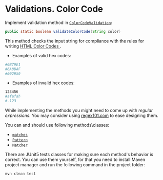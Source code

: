 # Validations. Color Code

Implement validation method in [`ColorCodeValidation`](src/main/java/com/epam/rd/autotasks/validations/ColorCodeValidation.java):
```java
public static boolean validateColorCode(String color)
```
This method checks the input string for compliance with the rules for writing [HTML Color Codes ](https://htmlcolorcodes.com/).

- Examples of valid hex codes:
```bash
#0B79E1 
#6A8DAF 
#002950 
```
- Examples of invalid hex codes:
```bash
123456
#afafah 
#-123 
```

While implementing the methods you might need to come up with *regular expressions*.
You may consider using [regex101.com](https://regex101.com/) to ease designing them.

You can and should use following methods\classes:
- [`matches`](https://docs.oracle.com/en/java/javase/11/docs/api/java.base/java/lang/String.html#matches(java.lang.String))
- [`Pattern`](https://docs.oracle.com/en/java/javase/11/docs/api/java.base/java/util/regex/Pattern.html)
- [`Matcher`](https://docs.oracle.com/en/java/javase/11/docs/api/java.base/java/util/regex/Pattern.html#matcher(java.lang.CharSequence))

There are JUnit5 tests classes for making sure each method's behavior is correct.
You can use them yourself, for that you need to install Maven project manager and run the following command in the project folder:
```bash
mvn clean test
```